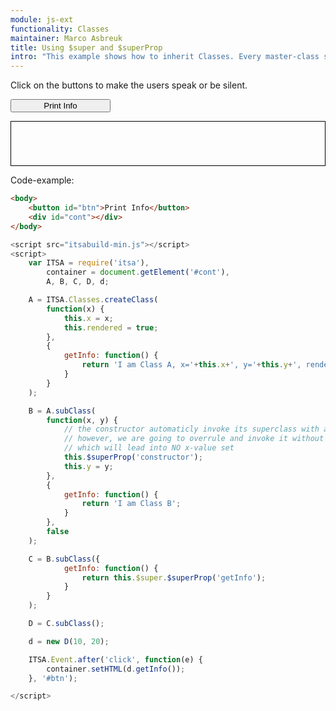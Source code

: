 ```yaml
---
module: js-ext
functionality: Classes
maintainer: Marco Asbreuk
title: Using $super and $superProp
intro: "This example shows how to inherit Classes. Every master-class should be defined using </b>ITSA.Classes.createClass()</b>. From that point out, Classes can be inherited by using <b>subClass</b> of the parent-Class."
---
```


<style type="text/css">
    #btn {
        display: block;
        min-width: 12em;
    }
    #cont {
        border: solid 1px #000;
        padding: 1em;
        min-width: 10em;
        min-height: 3em;
        display: block;
        margin-top: 1em;
    }
</style>

Click on the buttons to make the users speak or be silent.

<button id="btn" class="pure-button pure-button-bordered">Print Info</button>

<div id="cont"></div>


<p class="spaced">Code-example:</p>

```html
<body>
    <button id="btn">Print Info</button>
    <div id="cont"></div>
</body>
```

```js
<script src="itsabuild-min.js"></script>
<script>
    var ITSA = require('itsa'),
        container = document.getElement('#cont'),
        A, B, C, D, d;

    A = ITSA.Classes.createClass(
        function(x) {
            this.x = x;
            this.rendered = true;
        },
        {
            getInfo: function() {
                return 'I am Class A, x='+this.x+', y='+this.y+', rendered='+this.rendered;
            }
        }
    );

    B = A.subClass(
        function(x, y) {
            // the constructor automaticly invoke its superclass with all arguments.
            // however, we are going to overrule and invoke it without arguments
            // which will lead into NO x-value set
            this.$superProp('constructor');
            this.y = y;
        },
        {
            getInfo: function() {
                return 'I am Class B';
            }
        },
        false
    );

    C = B.subClass({
            getInfo: function() {
                return this.$super.$superProp('getInfo');
            }
        }
    );

    D = C.subClass();

    d = new D(10, 20);

    ITSA.Event.after('click', function(e) {
        container.setHTML(d.getInfo());
    }, '#btn');

</script>
```

<script src="../../dist/itsabuild-min.js"></script>
<script>
    var ITSA = require('itsa'),
        container = document.getElement('#cont'),
        A, B, C, D, d;

    A = ITSA.Classes.createClass(
        function(x) {
            this.x = x;
            this.rendered = true;
        },
        {
            getInfo: function() {
                return 'I am Class A, x='+this.x+', y='+this.y+', rendered='+this.rendered;
            }
        }
    );

    B = A.subClass(
        function(x, y) {
            // the constructor automaticly invoke its superclass with all arguments.
            // however, we are going to overrule and invoke it without arguments
            // which will lead into NO x-value set
            this.$superProp('constructor');
            this.y = y;
        },
        {
            getInfo: function() {
                return 'I am Class B';
            }
        },
        false
    );

    C = B.subClass({
            getInfo: function() {
                return this.$super.$superProp('getInfo');
            }
        }
    );

    D = C.subClass();

    d = new D(10, 20);

    ITSA.Event.after('click', function(e) {
        container.setHTML(d.getInfo());
    }, '#btn');

</script>